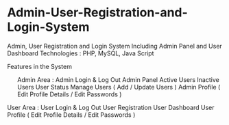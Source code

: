 # Admin-User-Registration-and-Login-System
Admin, User Registration and Login System Including Admin Panel and User Dashboard
Technologies : PHP, MySQL, Java Script

Features in the System 
<ul>
Admin Area : 
 Admin Login & Log Out
 Admin Panel
 Active Users
 Inactive Users
 User Status
 Manage Users ( Add / Update Users )
 Admin Profile ( Edit Profile Details / Edit Passwords )
</ul>
User Area : 
 User Login & Log Out
 User Registration
 User Dashboard 
 User Profile ( Edit Profile Details / Edit Passwords )


